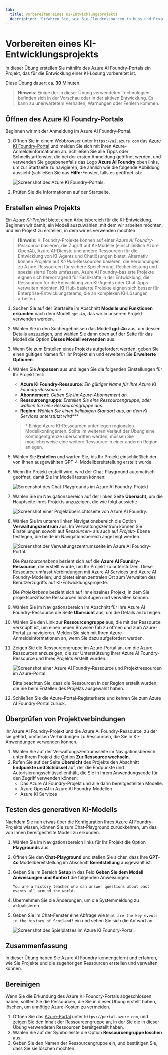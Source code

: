 ```yaml
---
lab:
  title: Vorbereiten eines KI-Entwicklungsprojekts
  description: 'Erfahren Sie, wie Sie Cloudressourcen in Hubs und Projekten organisieren, um Entwicklerinnen und Entwickler bei der Erstellung von KI-Lösungen zu unterstützen.'
---
```


# Vorbereiten eines KI-Entwicklungsprojekts

In dieser Übung erstellen Sie mithilfe des Azure AI Foundry-Portals ein Projekt, das für die Entwicklung einer KI-Lösung vorbereitet ist.

Diese Übung dauert ca. **30** Minuten.

> **Hinweis**: Einige der in dieser Übung verwendeten Technologien befinden sich in der Vorschau oder in der aktiven Entwicklung. Es kann zu unerwartetem Verhalten, Warnungen oder Fehlern kommen.

## Öffnen des Azure KI Foundry-Portals

Beginnen wir mit der Anmeldung im Azure AI Foundry-Portal.

1. Öffnen Sie in einem Webbrowser unter `https://ai.azure.com` das [Azure KI Foundry-Portal](https://ai.azure.com) und melden Sie sich mit Ihren Azure-Anmeldeinformationen an. Schließen Sie alle Tipps oder Schnellstartfenster, die bei der ersten Anmeldung geöffnet werden, und verwenden Sie gegebenenfalls das Logo **Azure AI Foundry** oben links, um zur Startseite zu navigieren, die ähnlich wie die folgende Abbildung aussieht (schließen Sie das **Hilfe**-Fenster, falls es geöffnet ist):

    ![Screenshot des Azure KI Foundry-Portals.](./media/ai-foundry-home.png)

1. Prüfen Sie die Informationen auf der Startseite.

## Erstellen eines Projekts

Ein *Azure KI-Projekt* bietet einen Arbeitsbereich für die KI-Entwicklung. Beginnen wir damit, ein Modell auszuwählen, mit dem wir arbeiten möchten, und ein Projekt zu erstellen, in dem wir es verwenden möchten.

> **Hinweis**: KI Foundry-Projekte können auf einer *Azure AI Foundry-Ressource* basieren, die Zugriff auf KI-Modelle (einschließlich Azure OpenAI), Azure AI-Dienste und andere Ressourcen für die Entwicklung von KI-Agents und Chatlösungen bietet. Alternativ können Projekte auf *KI-Hub*-Ressourcen basieren, die Verbindungen zu Azure-Ressourcen für sichere Speicherung, Rechenleistung und spezialisierte Tools umfassen. Azure AI Foundry-basierte Projekte eignen sich hervorragend für Fachkräfte in der Entwicklung, die Ressourcen für die Entwicklung von KI-Agents oder Chat-Apps verwalten möchten. KI-Hub-basierte Projekte eignen sich besser für Enterprise-Entwicklungsteams, die an komplexen KI-Lösungen arbeiten.

1. Suchen Sie auf der Startseite im Abschnitt **Modelle und Funktionen erkunden** nach dem Modell `gpt-4o`, das wir in unserem Projekt verwenden werden.
1. Wählen Sie in den Suchergebnissen das Modell **gpt-4o** aus, um dessen Details anzuzeigen, und wählen Sie dann oben auf der Seite für das Modell die Option **Dieses Modell verwenden** aus.
1. Wenn Sie zum Erstellen eines Projekts aufgefordert werden, geben Sie einen gültigen Namen für Ihr Projekt ein und erweitern Sie **Erweiterte Optionen**.
1. Wählen Sie **Anpassen** aus und legen Sie die folgenden Einstellungen für Ihr Projekt fest:
    - **Azure KI Foundry-Ressource**: *Ein gültiger Name für Ihre Azure KI Foundry-Ressource*
    - **Abonnement:** *Geben Sie Ihr Azure-Abonnement an.*
    - **Ressourcengruppe**: *Erstellen Sie eine Ressourcengruppe, oder wählen Sie eine Ressourcengruppe aus*.
    - **Region**: *Wählen Sie einen beliebigen Standort aus, an dem KI Services unterstützt wird***\*

    > \* Einige Azure KI-Ressourcen unterliegen regionalen Modellkontingenten. Sollte im weiteren Verlauf der Übung eine Kontingentgrenze überschritten werden, müssen Sie möglicherweise eine weitere Ressource in einer anderen Region anlegen.

1. Wählen Sie **Erstellen** und warten Sie, bis Ihr Projekt einschließlich der von Ihnen ausgewählten GPT-4-Modellbereitstellung erstellt wurde.
1. Wenn Ihr Projekt erstellt wird, wird der Chat-Playground automatisch geöffnet, damit Sie Ihr Modell testen können:

    ![Screenshot des Chat-Playgrounds im Azure AI Foundry-Projekt.](./media/ai-foundry-chat-playground.png)

1. Wählen Sie im Navigationsbereich auf der linken Seite **Übersicht**, um die Hauptseite Ihres Projekts anzuzeigen, die wie folgt aussieht:

    ![Screenshot einer Projektübersichtsseite von Azure AI Foundry.](./media/ai-foundry-project.png)

1. Wählen Sie im unteren linken Navigationsbereich die Option **Verwaltungszentrum** aus. Im Verwaltungszentrum können Sie Einstellungen sowohl auf *Ressourcen-* als auch auf *Projekt-* Ebene festlegen, die beide im Navigationsbereich angezeigt werden.

    ![Screenshot der Verwaltungszentrumsseite im Azure AI Foundry-Portal.](./media/ai-foundry-management.png)

    Die *Ressourcenebene* bezieht sich auf die **Azure AI Foundry-Ressource**, die erstellt wurde, um Ihr Projekt zu unterstützen. Diese Ressource umfasst Verbindungen mit Azure AI Services und Azure AI Foundry-Modellen; und bietet einen zentralen Ort zum Verwalten des Benutzerzugriffs auf KI-Entwicklungsprojekte.

    Die *Projektebene* bezieht sich auf Ihr einzelnes Projekt, in dem Sie projektspezifische Ressourcen hinzufügen und verwalten können.

1. Wählen Sie im Navigationsbereich im Abschnitt für Ihre Azure AI Foundry-Ressource die Seite **Übersicht** aus, um die Details anzuzeigen.
1. Wählen Sie den Link zur **Ressourcengruppe** aus, die mit der Ressource verknüpft ist, um einen neuen Browser-Tab zu öffnen und zum Azure-Portal zu navigieren. Melden Sie sich mit Ihren Azure-Anmeldeinformationen an, wenn Sie dazu aufgefordert werden.
1. Zeigen Sie die Ressourcengruppe im Azure-Portal an, um die Azure-Ressourcen anzuzeigen, die zur Unterstützung Ihrer Azure AI Foundry-Ressource und Ihres Projekts erstellt wurden.

    ![Screenshot einer Azure AI Foundry-Ressource und Projektressourcen im Azure-Portal.](./media/azure-portal-resources.png)

    Bitte beachten Sie, dass die Ressourcen in der Region erstellt wurden, die Sie beim Erstellen des Projekts ausgewählt haben.

1. Schließen Sie die Azure-Portal-Registerkarte und kehren Sie zum Azure AI Foundry-Portal zurück.

## Überprüfen von Projektverbindungen

Ihr Azure AI Foundry-Projekt und die Azure AI Foundry-Ressource, zu der sie gehört, umfassen Verbindungen zu Ressourcen, die Sie in KI-Anwendungen verwenden können.

1. Wählen Sie auf der Verwaltungszentrumsseite im Navigationsbereich unter Ihrem Projekt die Option **Zur Ressource wechseln**.
1. Rufen Sie auf der Seite **Übersicht** des Projekts den Abschnitt **Endpunkte und Schlüssel** auf, der die Endpunkte und Autorisierungsschlüssel enthält, die Sie in Ihrem Anwendungscode für den Zugriff verwenden können:
    - Das Azure AI Foundry-Projekt und alle darin bereitgestellten Modelle.
    - Azure OpenAI in Azure AI Foundry-Modellen
    - Azure KI Services

## Testen des generativen KI-Modells

Nachdem Sie nun etwas über die Konfiguration Ihres Azure AI Foundry-Projekts wissen, können Sie zum Chat-Playground zurückkehren, um das von Ihnen bereitgestellte Modell zu erkunden.

1. Wählen Sie im Navigationsbereich links für Ihr Projekt die Option **Playgrounds** aus. 
1. Öffnen Sie den **Chat-Playground** und stellen Sie sicher, dass Ihre **GPT-4o** Modellbereitstellung im Abschnitt **Bereitstellung** ausgewählt ist.
1. Geben Sie im Bereich **Setup** in das Feld **Geben Sie dem Modell Anweisungen und Kontext** die folgenden Anweisungen:

    ```
   You are a history teacher who can answer questions about past events all around the world.
    ```

1. Übernehmen Sie die Änderungen, um die Systemmeldung zu aktualisieren.
1. Geben Sie im Chat-Fenster eine Abfrage wie `What are the key events in the history of Scotland?` ein und sehen Sie sich die Antwort an:

    ![Screenshot des Spielplatzes im Azure KI Foundry-Portal.](./media/ai-foundry-playground.png)

## Zusammenfassung

In dieser Übung haben Sie Azure AI Foundry kennengelernt und erfahren, wie Sie Projekte und die zugehörigen Ressourcen erstellen und verwalten können.

## Bereinigen

Wenn Sie die Erkundung des Azure KI-Foundry-Portals abgeschlossen haben, sollten Sie die Ressourcen, die Sie in dieser Übung erstellt haben, löschen, um unnötige Azure-Kosten zu vermeiden.

1. Öffnen Sie das [Azure-Portal](https://portal.azure.com) unter `https://portal.azure.com`, und zeigen Sie den Inhalt der Ressourcengruppe an, in der Sie die in dieser Übung verwendeten Ressourcen bereitgestellt haben.
1. Wählen Sie auf der Symbolleiste die Option **Ressourcengruppe löschen** aus.
1. Geben Sie den Namen der Ressourcengruppe ein, und bestätigen Sie, dass Sie sie löschen möchten.
